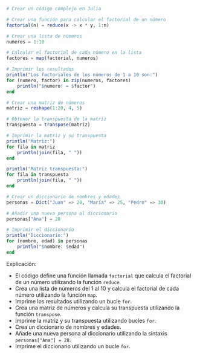 ```julia
# Crear un código complejo en Julia

# Crear una función para calcular el factorial de un número
factorial(n) = reduce(x -> x * y, 1:n)

# Crear una lista de números
numeros = 1:10

# Calcular el factorial de cada número en la lista
factores = map(factorial, numeros)

# Imprimir los resultados
println("Los factoriales de los números de 1 a 10 son:")
for (numero, factor) in zip(numeros, factores)
    println("$numero! = $factor")
end

# Crear una matriz de números
matriz = reshape(1:20, 4, 5)

# Obtener la transpuesta de la matriz
transpuesta = transpose(matriz)

# Imprimir la matriz y su transpuesta
println("Matriz:")
for fila in matriz
    println(join(fila, " "))
end

println("Matriz transpuesta:")
for fila in transpuesta
    println(join(fila, " "))
end

# Crear un diccionario de nombres y edades
personas = Dict("Juan" => 20, "María" => 25, "Pedro" => 30)

# Añadir una nueva persona al diccionario
personas["Ana"] = 28

# Imprimir el diccionario
println("Diccionario:")
for (nombre, edad) in personas
    println("$nombre: $edad")
end

```

Explicación:

* El código define una función llamada `factorial` que calcula el factorial de un número utilizando la función `reduce`.
* Crea una lista de números del 1 al 10 y calcula el factorial de cada número utilizando la función `map`.
* Imprime los resultados utilizando un bucle `for`.
* Crea una matriz de números y calcula su transpuesta utilizando la función `transpose`.
* Imprime la matriz y su transpuesta utilizando bucles `for`.
* Crea un diccionario de nombres y edades.
* Añade una nueva persona al diccionario utilizando la sintaxis `personas["Ana"] = 28`.
* Imprime el diccionario utilizando un bucle `for`.